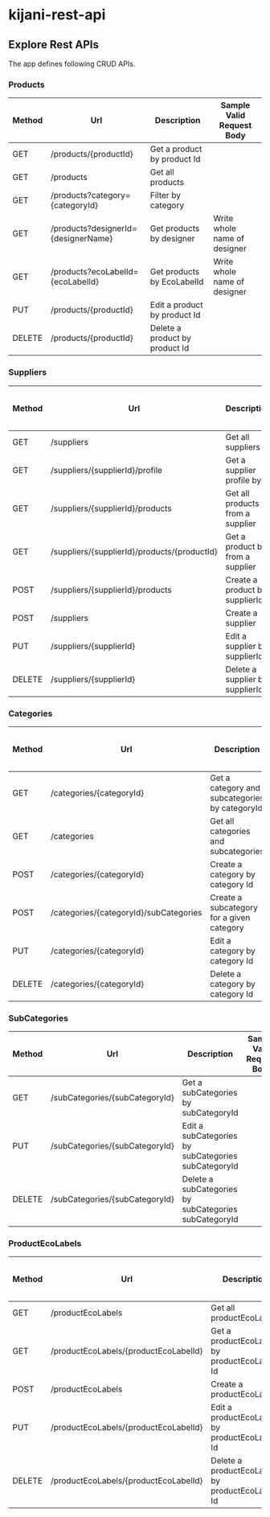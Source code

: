 # kijani-rest-api

## Explore Rest APIs

The app defines following CRUD APIs.

### Products


| Method | Url                                 | Description                    | Sample Valid Request Body    |
|--------|-------------------------------------|--------------------------------|------------------------------|
| GET    | /products/{productId}               | Get a product by product Id    |                              |
| GET    | /products                           | Get all products               |                              |
| GET    | /products?category={categoryId}     | Filter by category             |                              |
| GET    | /products?designerId={designerName} | Get products by designer       | Write whole name of designer |
| GET    | /products?ecoLabelId={ecoLabelId}   | Get products by EcoLabelId     | Write whole name of designer |
| PUT    | /products/{productId}               | Edit a product by product Id   |                              |
| DELETE | /products/{productId}               | Delete a product by product Id |                              |

### Suppliers

| Method | Url                                          | Description                      | Sample Valid Request Body |
|--------|----------------------------------------------|----------------------------------|---------------------------|
| GET    | /suppliers                                   | Get all suppliers                |                           |
| GET    | /suppliers/{supplierId}/profile              | Get a supplier profile by Id     |                           |
| GET    | /suppliers/{supplierId}/products             | Get all products from a supplier |                           |
| GET    | /suppliers/{supplierId}/products/{productId} | Get a product by from a supplier |                           |
| POST   | /suppliers/{supplierId}/products             | Create a product by supplierId   |                           |
| POST   | /suppliers                                   | Create a supplier                |                           |
| PUT    | /suppliers/{supplierId}                      | Edit a supplier by supplierId    |                           |
| DELETE | /suppliers/{supplierId}                      | Delete a supplier by supplierId  |                           |

### Categories

| Method | Url                                    | Description                                    | Sample Valid Request Body |
|--------|----------------------------------------|------------------------------------------------|---------------------------|
| GET    | /categories/{categoryId}               | Get a category and subcategories by categoryId |                           |
| GET    | /categories                            | Get all categories and subcategories           |                           |
| POST   | /categories/{categoryId}               | Create a category by category Id               |                           |
| POST   | /categories/{categoryId}/subCategories | Create a subcategory for a given category      |                           |
| PUT    | /categories/{categoryId}               | Edit a category by category Id                 |                           |
| DELETE | /categories/{categoryId}               | Delete a category by category Id               |                           |

### SubCategories

| Method | Url                             | Description                                           | Sample Valid Request Body |
|--------|---------------------------------|-------------------------------------------------------|---------------------------|
| GET    | /subCategories/{subCategoryId}  | Get a subCategories by subCategoryId                  |                           |
| PUT    | /subCategories/{subCategoryId}  | Edit a subCategories by subCategories subCategoryId   |                           |
| DELETE | /subCategories/{subCategoryId}  | Delete a subCategories by subCategories subCategoryId |                           |

### ProductEcoLabels

| Method | Url                                   | Description                                    | Sample Valid Request Body |
|--------|---------------------------------------|------------------------------------------------|---------------------------|
| GET    | /productEcoLabels                     | Get all productEcoLabels                       |                           |
| GET    | /productEcoLabels/{productEcoLabelId} | Get a productEcoLabel by productEcoLabel Id    |                           |
| POST   | /productEcoLabels                     | Create a productEcoLabel                       |                           |
| PUT    | /productEcoLabels/{productEcoLabelId} | Edit a productEcoLabel by productEcoLabel Id   |                           |
| DELETE | /productEcoLabels/{productEcoLabelId} | Delete a productEcoLabel by productEcoLabel Id |                           |
